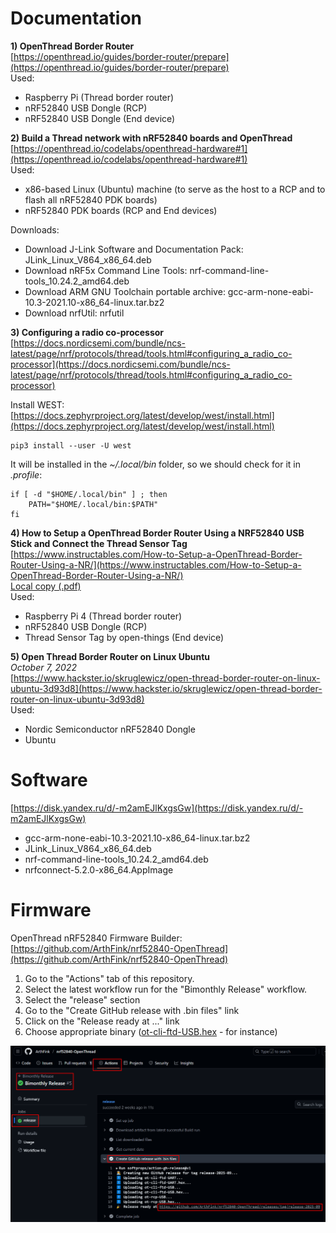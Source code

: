 
# Documentation
**1) OpenThread Border Router**  
[https://openthread.io/guides/border-router/prepare](https://openthread.io/guides/border-router/prepare)  
Used:  
- Raspberry Pi (Thread border router)  
- nRF52840 USB Dongle (RCP)  
- nRF52840 USB Dongle (End device)  
  
**2) Build a Thread network with nRF52840 boards and OpenThread**  
[https://openthread.io/codelabs/openthread-hardware#1](https://openthread.io/codelabs/openthread-hardware#1)  
Used:  
- x86-based Linux (Ubuntu) machine (to serve as the host to a RCP and to flash all nRF52840 PDK boards)
- nRF52840 PDK boards (RCP and End devices)
  
Downloads:  
- Download J-Link Software and Documentation Pack: JLink_Linux_V864_x86_64.deb
- Download nRF5x Command Line Tools: nrf-command-line-tools_10.24.2_amd64.deb
- Download ARM GNU Toolchain portable archive: gcc-arm-none-eabi-10.3-2021.10-x86_64-linux.tar.bz2
- Download nrfUtil: nrfutil

  
**3) Configuring a radio co-processor**  
[https://docs.nordicsemi.com/bundle/ncs-latest/page/nrf/protocols/thread/tools.html#configuring_a_radio_co-processor](https://docs.nordicsemi.com/bundle/ncs-latest/page/nrf/protocols/thread/tools.html#configuring_a_radio_co-processor)  
  
Install WEST:  
[https://docs.zephyrproject.org/latest/develop/west/install.html](https://docs.zephyrproject.org/latest/develop/west/install.html)  
~~~
pip3 install --user -U west
~~~
It will be installed in the *~/.local/bin* folder, so we should check for it in *.profile*:  
~~~
if [ -d "$HOME/.local/bin" ] ; then
    PATH="$HOME/.local/bin:$PATH"
fi
~~~

  
**4) How to Setup a OpenThread Border Router Using a NRF52840 USB Stick and Connect the Thread Sensor Tag**  
[https://www.instructables.com/How-to-Setup-a-OpenThread-Border-Router-Using-a-NR/](https://www.instructables.com/How-to-Setup-a-OpenThread-Border-Router-Using-a-NR/)  
[Local copy (.pdf)](nrf52840/docs/How_to_setup_a_OTBR_using_a_NRF52840_USB_stick_and_connect_the_Thread_Sensor_Tag.pdf)  
Used:  
- Raspberry Pi 4 (Thread border router)  
- nRF52840 USB Dongle (RCP)  
- Thread Sensor Tag by open-things (End device)  

**5) Open Thread Border Router on Linux Ubuntu**  
*October 7, 2022*  
[https://www.hackster.io/skruglewicz/open-thread-border-router-on-linux-ubuntu-3d93d8](https://www.hackster.io/skruglewicz/open-thread-border-router-on-linux-ubuntu-3d93d8)  
Used:  
- Nordic Semiconductor nRF52840 Dongle
- Ubuntu


# Software
[https://disk.yandex.ru/d/-m2amEJlKxgsGw](https://disk.yandex.ru/d/-m2amEJlKxgsGw)  
- gcc-arm-none-eabi-10.3-2021.10-x86_64-linux.tar.bz2  
- JLink_Linux_V864_x86_64.deb  
- nrf-command-line-tools_10.24.2_amd64.deb  
- nrfconnect-5.2.0-x86_64.AppImage  


# Firmware
OpenThread nRF52840 Firmware Builder:  
[https://github.com/ArthFink/nrf52840-OpenThread](https://github.com/ArthFink/nrf52840-OpenThread)  
1) Go to the "Actions" tab of this repository.  
2) Select the latest workflow run for the "Bimonthly Release" workflow.  
3) Select the "release" section  
4) Go to the "Create GitHub release with .bin files" link  
5) Click on the "Release ready at ..." link  
6) Choose appropriate binary ([ot-cli-ftd-USB.hex](nrf52840/firmware/ot-cli-ftd-USB.hex) - for instance)  
  
![](nrf52840/firmware/nrf52840-OpenThread-rcp.png)  
